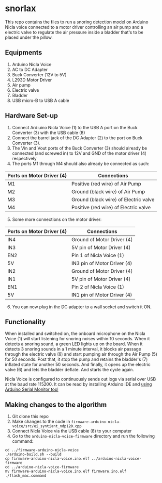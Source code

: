 # snorlax
This repo contains the files to run a snoring detection model on Arduino Nicla voice connected to a motor driver controlling an air pump and a electric valve to regulate the air pressure inside a bladder that's to be placed under the pillow.

## Equipments
1. Arduino Nicla Voice
2. AC to DC Adapter
3. Buck Converter (12V to 5V)
4. L293D Motor Driver
5. Air pump
6. Electric valve
7. Bladder
8. USB micro-B to USB A cable

## Hardware Set-up
1. Connect Ardiuino Nicla Voice (1) to the USB A port on the Buck Converter (3) with the USB cable (8)
2. Connect the barrel jack of the DC Adapter (2) to the port on Buck Converter (3).
3. The Vin and Vout ports of the Buck Converter (3) should already be connected (and screwed in) to 12V and GND of the motor driver (4) respectively
4. The ports M1 through M4 should also already be connected as such:

| Ports on Motor Driver (4) | Connections |
|----------|----------|
| M1  | Positive (red wire) of Air Pump  |
| M2  | Ground (black wire) of Air Pump  |
| M3 | Ground (black wire) of Electric valve  |
| M4  | Positive (red wire) of Electric valve  |

5. Some more connections on the motor driver:

| Ports on Motor Driver (4) | Connections |
|----------|----------|
| IN4  | Ground of Motor Driver (4)  |
| IN3  | 5V pin of Motor Driver (4)  |
| EN2 | Pin 1 of Nicla Voice (1)  |
| 5V  | IN3 pin of Motor Driver (4)  |
| IN2  | Ground of Motor Driver (4) |
| IN1  | 5V pin of Motor Driver (4)  |
| EN1 | Pin 2 of Nicla Voice (1)  |
| 5V  | IN1 pin of Motor Driver (4)  |

6. You can now plug in the DC adapter to a wall socket and switch it ON.

## Functionality
When installed and switched on, the onboard microphone on the Nicla Voice (1) will start listening for snoring noises within 10 seconds. When it detects a snoring sound, a green LED lights up on the board. When it detects 3 snoring sounds in a 1 minute interval, it blocks air passage through the electric valve (6) and start pumping air through the Air Pump (5) for 50 seconds. Post that, it stop the pump and retains the bladder's (7) inflated state for another 50 seconds. And finally, it opens up the electric valve (6) and lets the bladder deflate. And starts the cycle again.

Nicla Voice is configured to continuously sends out logs via serial over USB at the baud rate 115200. It can be read by installing Arduino IDE and [using Arduino Serial Monitor tool](https://docs.arduino.cc/software/ide-v2/tutorials/ide-v2-serial-monitor/#using-the-serial-monitor-tool)


## Making changes to the algorithm
1. Git clone this repo
2. Make changes to the code in `firmware-arduino-nicla-voice/src/ei_syntiant_ndp120.cpp`
3. Connect Nicla Voice via the USB cable (8) to your computer
4. Go to the `arduino-nicla-voice-firmware` directory and run the following command:
```
cd ../firmware-arduino-nicla-voice
./arduino-build.sh --build
cp firmware-arduino-nicla-voice.ino.elf ../arduino-nicla-voice-firmware
cd ../arduino-nicla-voice-firmware
mv firmware-arduino-nicla-voice.ino.elf firmware.ino.elf
./flash_mac.command
```
